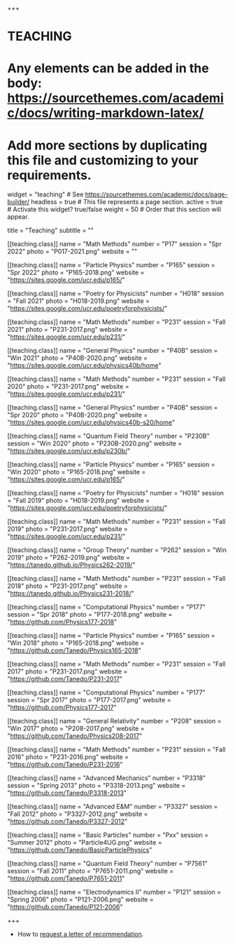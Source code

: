 +++
# TEACHING
# Any elements can be added in the body: https://sourcethemes.com/academic/docs/writing-markdown-latex/
# Add more sections by duplicating this file and customizing to your requirements.

widget = "teaching"  # See https://sourcethemes.com/academic/docs/page-builder/
headless = true  # This file represents a page section.
active = true  # Activate this widget? true/false
weight = 50  # Order that this section will appear.

title = "Teaching"
subtitle = ""


[[teaching.class]]
  name = "Math Methods"
  number = "P17"
  session = "Spr 2022"
  photo = "P017-2021.png"
  website = ""

[[teaching.class]]
  name = "Particle Physics"
  number = "P165"
  session = "Spr 2022"
  photo = "P165-2018.png"
  website = "https://sites.google.com/ucr.edu/p165/"

[[teaching.class]]
  name = "Poetry for Physicists"
  number = "H018"
  session = "Fall 2021"
  photo = "H018-2019.png"
  website = "https://sites.google.com/ucr.edu/poetryforphysicists/"

[[teaching.class]]
  name = "Math Methods"
  number = "P231"
  session = "Fall 2021"
  photo = "P231-2017.png"
  website = "https://sites.google.com/ucr.edu/p231/"

[[teaching.class]]
  name = "General Physics"
  number = "P40B"
  session = "Win 2021"
  photo = "P40B-2020.png"
  website = "https://sites.google.com/ucr.edu/physics40b/home"

[[teaching.class]]
  name = "Math Methods"
  number = "P231"
  session = "Fall 2020"
  photo = "P231-2017.png"
  website = "https://sites.google.com/ucr.edu/p231/"

[[teaching.class]]
  name = "General Physics"
  number = "P40B"
  session = "Spr 2020"
  photo = "P40B-2020.png"
  website = "https://sites.google.com/ucr.edu/physics40b-s20/home"

[[teaching.class]]
  name = "Quantum Field Theory"
  number = "P230B"
  session = "Win 2020"
  photo = "P230B-2020.png"
  website = "https://sites.google.com/ucr.edu/p230b/"

[[teaching.class]]
  name = "Particle Physics"
  number = "P165"
  session = "Win 2020"
  photo = "P165-2018.png"
  website = "https://sites.google.com/ucr.edu/p165/"

[[teaching.class]]
  name = "Poetry for Physicists"
  number = "H018"
  session = "Fall 2019"
  photo = "H018-2019.png"
  website = "https://sites.google.com/ucr.edu/poetryforphysicists/"

[[teaching.class]]
  name = "Math Methods"
  number = "P231"
  session = "Fall 2019"
  photo = "P231-2017.png"
  website = "https://sites.google.com/ucr.edu/p231/"

[[teaching.class]]
  name = "Group Theory"
  number = "P262"
  session = "Win 2019"
  photo = "P262-2019.png"
  website = "https://tanedo.github.io/Physics262-2019/"

[[teaching.class]]
  name = "Math Methods"
  number = "P231"
  session = "Fall 2018"
  photo = "P231-2017.png"
  website = "https://tanedo.github.io/Physics231-2018/"

[[teaching.class]]
  name = "Computational Physics"
  number = "P177"
  session = "Spr 2018"
  photo = "P177-2018.png"
  website = "https://github.com/Physics177-2018"

[[teaching.class]]
  name = "Particle Physics"
  number = "P165"
  session = "Win 2018"
  photo = "P165-2018.png"
  website = "https://github.com/Tanedo/Physics165-2018"

[[teaching.class]]
  name = "Math Methods"
  number = "P231"
  session = "Fall 2017"
  photo = "P231-2017.png"
  website = "https://github.com/Tanedo/P231-2017"

[[teaching.class]]
  name = "Computational Physics"
  number = "P177"
  session = "Spr 2017"
  photo = "P177-2017.png"
  website = "https://github.com/Physics177-2017"

[[teaching.class]]
  name = "General Relativity"
  number = "P208"
  session = "Win 2017"
  photo = "P208-2017.png"
  website = "https://github.com/Tanedo/Physics208-2017"

[[teaching.class]]
  name = "Math Methods"
  number = "P231"
  session = "Fall 2016"
  photo = "P231-2016.png"
  website = "https://github.com/Tanedo/P231-2016"

[[teaching.class]]
  name = "Advanced Mechanics"
  number = "P3318"
  session = "Spring 2013"
  photo = "P3318-2013.png"
  website = "https://github.com/Tanedo/P3318-2013"

[[teaching.class]]
  name = "Advanced E&M"
  number = "P3327"
  session = "Fall 2012"
  photo = "P3327-2012.png"
  website = "https://github.com/Tanedo/P3327-2012"

[[teaching.class]]
  name = "Basic Particles"
  number = "Pxx"
  session = "Summer 2012"
  photo = "Particle4UG.png"
  website = "https://github.com/Tanedo/BasicParticlePhysics"

[[teaching.class]]
  name = "Quantum Field Theory"
  number = "P7561"
  session = "Fall 2011"
  photo = "P7651-2011.png"
  website = "https://github.com/Tanedo/P7651-2011"

[[teaching.class]]
  name = "Electrodynamics II"
  number = "P121"
  session = "Spring 2006"
  photo = "P121-2006.png"
  website = "https://github.com/Tanedo/P121-2006"

+++

* How to [request a letter of recommendation](./recs/).

